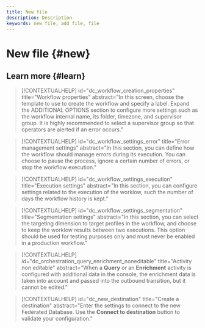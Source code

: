 ```yaml
---
title: New file
description: Description
keywords: new file, add file, file
---
```


# New file {#new}

## Learn more {#learn}

<!-- Workflow + Workflow activities-->

>[!CONTEXTUALHELP]
>id="dc_workflow_creation_properties"
>title="Workflow properties"
>abstract="In this screen, choose the template to use to create the workflow and specify a label. Expand the ADDITIONAL OPTIONS section to configure more settings such as the workflow internal name, its folder, timezone, and supervisor group. It is highly recommended to select a supervisor group so that operators are alerted if an error occurs."

>[!CONTEXTUALHELP]
>id="dc_workflow_settings_error"
>title="Error management settings"
>abstract="In this section, you can define how the workflow should manage errors during its execution. You can choose to pause the process, ignore a certain number of errors, or stop the workflow execution."

>[!CONTEXTUALHELP]
>id="dc_workflow_settings_execution"
>title="Execution settings"
>abstract="In this section, you can configure settings related to the execution of the worklow, such the number of days the workflow history is kept."

>[!CONTEXTUALHELP]
>id="dc_workflow_settings_segmentation"
>title="Segmentation settings"
>abstract="In this section, you can select the targeting dimension to target profiles in the workflow, and choose to keep the worklow results between two executions. This option should be used for testing purposes only and must never be enabled in a production workflow."


>[!CONTEXTUALHELP]
>id="dc_orchestration_query_enrichment_noneditable"
>title="Activity non editable"
>abstract="When a **Query** or an **Enrichment** activity is configured with additional data in the console, the enrichment data is taken into account and passed into the outbound transition, but it cannot be edited."



<!-- Destination -->


>[!CONTEXTUALHELP]
>id="dc_new_destination"
>title="Create a destination"
>abstract="Enter the settings to connect to the new Federated Database. Use the **Connect to destination** button to validate your configuration."
